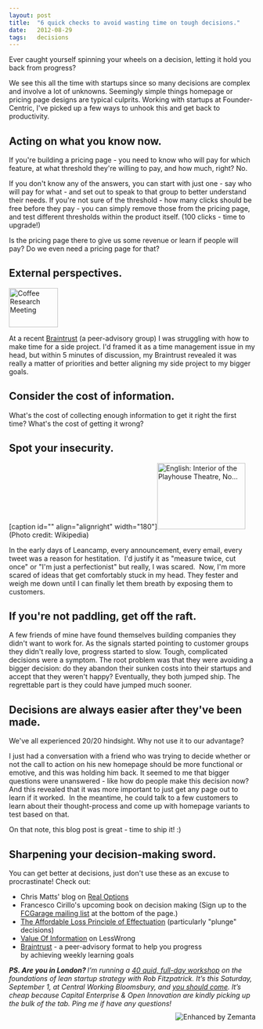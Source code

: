 ```yaml
---
layout: post
title:  "6 quick checks to avoid wasting time on tough decisions."
date:   2012-08-29
tags:   decisions
---
```


Ever caught yourself spinning your wheels on a decision, letting it hold you back from progress?

We see this all the time with startups since so many decisions are complex and involve a lot of unknowns. Seemingly simple things homepage or pricing page designs are typical culprits. Working with startups at Founder-Centric, I've picked up a few ways to unhook this and get back to productivity.
<h2>Acting on what you know now.</h2>
If you're building a pricing page - you need to know who will pay for which feature, at what threshold they're willing to pay, and how much, right? No.

If you don't know any of the answers, you can start with just one - say who will pay for what - and set out to speak to that group to better understand their needs. If you're not sure of the threshold - how many clicks should be free before they pay - you can simply remove those from the pricing page, and test different thresholds within the product itself. (100 clicks - time to upgrade!)

Is the pricing page there to give us some revenue or learn if people will pay? Do we even need a pricing page for that?
<h2>External perspectives.</h2>
<a href="http://www.flickr.com/photos/53189782@N08/7692978492" target="_blank"><img class="zemanta-img-inserted zemanta-img-configured " title="Coffee Research Meeting" alt="Coffee Research Meeting" src="http://farm9.static.flickr.com/8004/7692978492_bbe4f1d43c.jpg" width="100" height="80" /></a>

At a recent <a href="http://foundercentric.com/braintrust">Braintrust</a> (a peer-advisory group) I was struggling with how to make time for a side project. I'd framed it as a time management issue in my head, but within 5 minutes of discussion, my Braintrust revealed it was really a matter of priorities and better aligning my side project to my bigger goals.
<h2>Consider the cost of information.</h2>
What's the cost of collecting enough information to get it right the first time? What's the cost of getting it wrong?
<h2>Spot your insecurity.</h2>
[caption id="" align="alignright" width="180"]<a href="http://commons.wikipedia.org/wiki/File:PlayhouseTheatreInterior.JPG" target="_blank"><img class="zemanta-img-inserted zemanta-img-configured " title="English: Interior of the Playhouse Theatre, No..." alt="English: Interior of the Playhouse Theatre, No..." src="http://upload.wikimedia.org/wikipedia/commons/thumb/6/61/PlayhouseTheatreInterior.JPG/300px-PlayhouseTheatreInterior.JPG" width="180" height="135" /></a> (Photo credit: Wikipedia)

In the early days of Leancamp, every announcement, every email, every tweet was a reason for hestitation.  I'd justify it as "measure twice, cut once" or "I'm just a perfectionist" but really, I was scared.  Now, I'm more scared of ideas that get comfortably stuck in my head. They fester and weigh me down until I can finally let them breath by exposing them to customers.
<h2>If you're not paddling, get off the raft.</h2>
A few friends of mine have found themselves building companies they didn't want to work for. As the signals started pointing to customer groups they didn't really love, progress started to slow. Tough, complicated decisions were a symptom. The root problem was that they were avoiding a bigger decision: do they abandon their sunken costs into their startups and accept that they weren't happy? Eventually, they both jumped ship. The regrettable part is they could have jumped much sooner.
<h2>Decisions are always easier after they've been made.</h2>
We've all experienced 20/20 hindsight. Why not use it to our advantage?

I just had a conversation with a friend who was trying to decide whether or not the call to action on his new homepage should be more functional or emotive, and this was holding him back. It seemed to me that bigger questions were unanswered - like how do people make this decision now? And this revealed that it was more important to just get any page out to learn if it worked.  In the meantime, he could talk to a few customers to learn about their thought-process and come up with homepage variants to test based on that.

On that note, this blog post is great - time to ship it! :)
<h2>Sharpening your decision-making sword.</h2>
You can get better at decisions, just don't use these as an excuse to procrastinate! Check out:
<ul>
	<li>Chris Matts' blog on <a href="http://decision-coach.com/lean-and-real-options/">Real Options</a></li>
	<li>Francesco Cirillo's upcoming book on decision making (Sign up to the <a href="http://fcgarage.com">FCGarage mailing list</a> at the bottom of the page.)</li>
	<li><a href="http://papers.ssrn.com/sol3/papers.cfm?abstract_id=1417209">The Affordable Loss Principle of Effectuation</a> (particularly "plunge" decisions)</li>
	<li><a href="http://lesswrong.com/lw/85x/value_of_information_four_examples/">Value Of Information</a> on LessWrong</li>
	<li><a href="http://foundercentric.com/#braintrust">Braintrust</a> - a peer-advisory format to help you progress by achieving weekly learning goals</li>
</ul>
<em><strong>PS. Are you in London? </strong>I’m running a <a href="http://foundercentric.com/fday">40 quid, full-day workshop</a> on the foundations of lean startup strategy with Rob Fitzpatrick. It’s this Saturday, September 1, at Central Working Bloomsbury, and <a href="http://foundercentric.com/fday">you should come</a>. It’s cheap because Capital Enterprise &amp; Open Innovation are kindly picking up the bulk of the tab. Ping me if have any questions!</em>
<div class="zemanta-pixie" style="margin-top: 10px; height: 15px;"><a class="zemanta-pixie-a" title="Enhanced by Zemanta" href="http://www.zemanta.com/?px"><img class="zemanta-pixie-img" style="border: none; float: right;" alt="Enhanced by Zemanta" src="http://img.zemanta.com/zemified_e.png?x-id=57f05adf-7a3a-44c2-9b41-e0027262c966" /></a></div>
